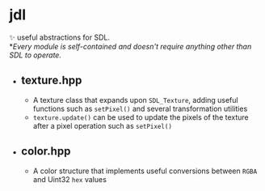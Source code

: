 # jdl

✨ useful abstractions for SDL. \
**Every module is self-contained and doesn't require anything other than SDL to operate.*

- ## texture.hpp

  - A texture class that expands upon `SDL_Texture`, adding useful functions such as `setPixel()` and several transformation utilities
  - `texture.update()` can be used to update the pixels of the texture after a pixel operation such as `setPixel()`

- ## color.hpp

  - A color structure that implements useful conversions between `RGBA` and Uint32 `hex` values
